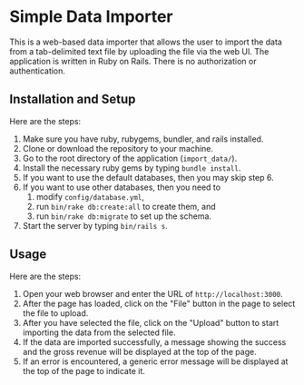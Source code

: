 # Simple Data Importer
This is a web-based data importer that allows the user to import the data from a tab-delimited text file by uploading the file via the web UI.  The application is written in Ruby on Rails.  There is no authorization or authentication.

## Installation and Setup
Here are the steps:

1. Make sure you have ruby, rubygems, bundler, and rails installed.
2. Clone or download the repository to your machine.
3. Go to the root directory of the application (`import_data/`).
4. Install the necessary ruby gems by typing `bundle install`.
5. If you want to use the default databases, then you may skip step 6.
6. If you want to use other databases, then you need to
    1. modify `config/database.yml`,
    2. run `bin/rake db:create:all` to create them, and
    3. run `bin/rake db:migrate` to set up the schema.
7. Start the server by typing `bin/rails s`.

## Usage
Here are the steps:

1. Open your web browser and enter the URL of `http://localhost:3000`.
2. After the page has loaded, click on the "File" button in the page to select the file to upload.
3. After you have selected the file, click on the "Upload" button to start importing the data from the selected file.
4. If the data are imported successfully, a message showing the success and the gross revenue will be displayed at the top of the page.
5. If an error is encountered, a generic error message will be displayed at the top of the page to indicate it.

